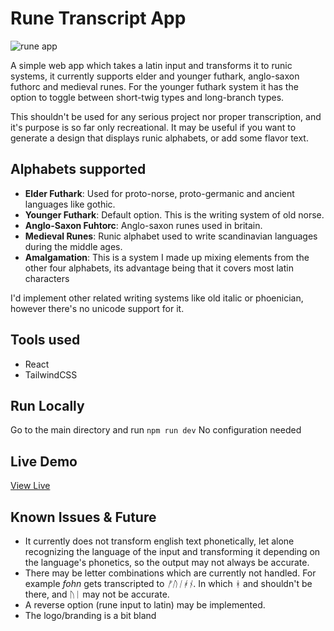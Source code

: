 # Rune Transcript App

![rune app](https://i.imgur.com/iPHsT7Q.png)
 

A simple web app which takes a latin input and transforms it to runic systems, it currently supports elder and younger futhark, anglo-saxon futhorc and medieval runes. For the younger futhark system it has the option to toggle between short-twig types and long-branch types. 

This shouldn't be used for any serious project nor proper transcription, and it's purpose is so far only recreational. It may be useful if you want to generate a design that displays runic alphabets, or add some flavor text.

## Alphabets supported
- **Elder Futhark**: Used for proto-norse, proto-germanic and ancient languages like gothic. 
- **Younger Futhark**: Default option. This is the writing system of old norse.
- **Anglo-Saxon Fuhtorc**: Anglo-saxon runes used in britain. 
- **Medieval Runes**: Runic alphabet used to write scandinavian languages during the middle ages.
- **Amalgamation**: This is a system I made up mixing elements from the other four alphabets, its advantage being that it covers most latin characters

I'd implement other related writing systems like old italic or phoenician, however there's no unicode support for it.

## Tools used
- React
- TailwindCSS

## Run Locally
Go to the main directory and run
`npm run dev`
No configuration needed

## Live Demo
[View Live](https://pncar.github.io/runetranscript/)

## Known Issues & Future
- It currently does not transform english text phonetically, let alone recognizing the language of the input and transforming it depending on the language's phonetics, so the output may not always be accurate.
- There may be letter combinations which are currently not handled. For example *fohn* gets transcripted to *ᚠᚢᛁᚼᚾ*. In which ᚼ and shouldn't be there, and ᚢᛁ may not be accurate.
- A reverse option (rune input to latin) may be implemented.
- The logo/branding is a bit bland
